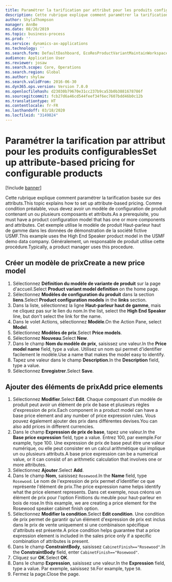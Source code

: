 ```yaml
---
title: Paramétrer la tarification par attribut pour les produits configurables
description: Cette rubrique explique comment paramétrer la tarification basée sur des attributs.
author: ShylaThompson
manager: AnnBe
ms.date: 08/20/2019
ms.topic: business-process
ms.prod: ''
ms.service: dynamics-ax-applications
ms.technology: ''
ms.search.form: DefaultDashboard, EcoResProductVariantMaintainWorkspace, PCProductConfigurationModelListPage, PCPriceModelList, PCPriceModel, PCConstraintEditor
audience: Application User
ms.reviewer: josaw
ms.search.scope: Core, Operations
ms.search.region: Global
ms.author: shylaw
ms.search.validFrom: 2016-06-30
ms.dyn365.ops.version: Version 7.0.0
ms.openlocfilehash: d23030b79670e31cc237b9ca53b0b3881678786f
ms.sourcegitcommit: fcb27d6a46cd544feef34f6ec7607bdd46b0c12b
ms.translationtype: HT
ms.contentlocale: fr-FR
ms.lasthandoff: 03/18/2020
ms.locfileid: "3149824"
---
```

# <a name="set-up-attribute-based-pricing-for-configurable-products"></a><span data-ttu-id="a1f68-103">Paramétrer la tarification par attribut pour les produits configurables</span><span class="sxs-lookup"><span data-stu-id="a1f68-103">Set up attribute-based pricing for configurable products</span></span>

[!include [banner](../../includes/banner.md)]

<span data-ttu-id="a1f68-104">Cette rubrique explique comment paramétrer la tarification basée sur des attributs.</span><span class="sxs-lookup"><span data-stu-id="a1f68-104">This topic explains how to set up attribute-based pricing.</span></span> <span data-ttu-id="a1f68-105">Comme condition préalable, vous devez avoir un modèle de configuration de produit contenant un ou plusieurs composants et attributs.</span><span class="sxs-lookup"><span data-stu-id="a1f68-105">As a prerequisite, you must have a product configuration model that has one or more components and attributes.</span></span> <span data-ttu-id="a1f68-106">Cet exemple utilise le modèle de produit Haut-parleur haut de gamme dans les données de démonstration de la société fictive USMF.</span><span class="sxs-lookup"><span data-stu-id="a1f68-106">This example uses the High End Speaker product model in the USMF demo data company.</span></span> <span data-ttu-id="a1f68-107">Généralement, un responsable de produit utilise cette procédure.</span><span class="sxs-lookup"><span data-stu-id="a1f68-107">Typically, a product manager uses this procedure.</span></span>


## <a name="create-a-new-price-model"></a><span data-ttu-id="a1f68-108">Créer un modèle de prix</span><span class="sxs-lookup"><span data-stu-id="a1f68-108">Create a new price model</span></span>
1. <span data-ttu-id="a1f68-109">Sélectionnez **Définition du modèle de variante de produit** sur la page d'accueil.</span><span class="sxs-lookup"><span data-stu-id="a1f68-109">Select **Product variant model definition** on the home page.</span></span>
2. <span data-ttu-id="a1f68-110">Sélectionnez **Modèles de configuration du produit** dans la section **liens**.</span><span class="sxs-lookup"><span data-stu-id="a1f68-110">Select **Product configuration models** in the **links** section.</span></span>
3. <span data-ttu-id="a1f68-111">Dans la liste, sélectionnez la ligne **Haut-parleur haut de gamme**, mais ne cliquez pas sur le lien du nom.</span><span class="sxs-lookup"><span data-stu-id="a1f68-111">In the list, select the **High End Speaker** line, but don't select the link for the name.</span></span>
4. <span data-ttu-id="a1f68-112">Dans le volet Actions, sélectionnez **Modèle**.</span><span class="sxs-lookup"><span data-stu-id="a1f68-112">On the Action Pane, select **Model**.</span></span>
5. <span data-ttu-id="a1f68-113">Sélectionnez **Modèles de prix**.</span><span class="sxs-lookup"><span data-stu-id="a1f68-113">Select **Price models**.</span></span>
6. <span data-ttu-id="a1f68-114">Sélectionnez **Nouveau**.</span><span class="sxs-lookup"><span data-stu-id="a1f68-114">Select **New**.</span></span>
7. <span data-ttu-id="a1f68-115">Dans le champ **Nom du modèle de prix**, saisissez une valeur.</span><span class="sxs-lookup"><span data-stu-id="a1f68-115">In the **Price model name** field, type a value.</span></span> <span data-ttu-id="a1f68-116">Utilisez un nom qui permet d'identifier facilement le modèle.</span><span class="sxs-lookup"><span data-stu-id="a1f68-116">Use a name that makes the model easy to identify.</span></span>  
8. <span data-ttu-id="a1f68-117">Tapez une valeur dans le champ **Description**.</span><span class="sxs-lookup"><span data-stu-id="a1f68-117">In the **Description** field, type a value.</span></span>
9. <span data-ttu-id="a1f68-118">Sélectionnez **Enregistrer**.</span><span class="sxs-lookup"><span data-stu-id="a1f68-118">Select **Save**.</span></span>

## <a name="add-price-elements"></a><span data-ttu-id="a1f68-119">Ajouter des éléments de prix</span><span class="sxs-lookup"><span data-stu-id="a1f68-119">Add price elements</span></span>
1. <span data-ttu-id="a1f68-120">Sélectionnez **Modifier**.</span><span class="sxs-lookup"><span data-stu-id="a1f68-120">Select **Edit**.</span></span> <span data-ttu-id="a1f68-121">Chaque composant d'un modèle de produit peut avoir un élément de prix de base et plusieurs règles d'expression de prix.</span><span class="sxs-lookup"><span data-stu-id="a1f68-121">Each component in a product model can have a base price element and any number of price expression rules.</span></span> <span data-ttu-id="a1f68-122">Vous pouvez également ajouter des prix dans différentes devises.</span><span class="sxs-lookup"><span data-stu-id="a1f68-122">You can also add prices in different currencies.</span></span>  
2. <span data-ttu-id="a1f68-123">Dans le champ **Expression de prix de base**, tapez une valeur.</span><span class="sxs-lookup"><span data-stu-id="a1f68-123">In the **Base price expression** field, type a value.</span></span> <span data-ttu-id="a1f68-124">Entrez 100, par exemple.</span><span class="sxs-lookup"><span data-stu-id="a1f68-124">For example, type 100.</span></span> <span data-ttu-id="a1f68-125">Une expression de prix de base peut être une valeur numérique, ou elle peut consister en un calcul arithmétique qui implique un ou plusieurs attributs.</span><span class="sxs-lookup"><span data-stu-id="a1f68-125">A base price expression can be a numerical value, or it can consist of an arithmetic calculation that involves one or more attributes.</span></span>  
3. <span data-ttu-id="a1f68-126">Sélectionnez **Ajouter**.</span><span class="sxs-lookup"><span data-stu-id="a1f68-126">Select **Add**.</span></span>
4. <span data-ttu-id="a1f68-127">Dans le champ **Nom**, saisissez `Rosewood`.</span><span class="sxs-lookup"><span data-stu-id="a1f68-127">In the **Name** field, type `Rosewood`.</span></span> <span data-ttu-id="a1f68-128">Le nom de l'expression de prix permet d'identifier ce que représente l'élément de prix.</span><span class="sxs-lookup"><span data-stu-id="a1f68-128">The price expression name helps identify what the price element represents.</span></span> <span data-ttu-id="a1f68-129">Dans cet exemple, nous créons un élément de prix pour l'option Finitions du meuble pour haut-parleur en bois de rose.</span><span class="sxs-lookup"><span data-stu-id="a1f68-129">In this example, we are creating a price element for the Rosewood speaker cabinet finish option.</span></span>  
5. <span data-ttu-id="a1f68-130">Sélectionnez **Modifier la condition**.</span><span class="sxs-lookup"><span data-stu-id="a1f68-130">Select **Edit condition**.</span></span> <span data-ttu-id="a1f68-131">Une condition de prix permet de garantir qu'un élément d'expression de prix est inclus dans le prix de vente uniquement si une combinaison spécifique d'attributs est présente.</span><span class="sxs-lookup"><span data-stu-id="a1f68-131">A price condition helps guarantee that a price expression element is included in the sales price only if a specific combination of attributes is present.</span></span>  
6. <span data-ttu-id="a1f68-132">Dans le champ **ConstraintBody**, saisissez `CabinetFinish=="Rosewood"`.</span><span class="sxs-lookup"><span data-stu-id="a1f68-132">In the **ConstraintBody** field, enter `CabinetFinish=="Rosewood"`.</span></span>
7. <span data-ttu-id="a1f68-133">Cliquez sur **OK**.</span><span class="sxs-lookup"><span data-stu-id="a1f68-133">Select **OK**.</span></span>
8. <span data-ttu-id="a1f68-134">Dans le champ **Expression**, saisissez une valeur.</span><span class="sxs-lookup"><span data-stu-id="a1f68-134">In the **Expression** field, type a value.</span></span> <span data-ttu-id="a1f68-135">Par exemple, saisissez `50`.</span><span class="sxs-lookup"><span data-stu-id="a1f68-135">For example, type `50`.</span></span> 
9. <span data-ttu-id="a1f68-136">Fermez la page.</span><span class="sxs-lookup"><span data-stu-id="a1f68-136">Close the page.</span></span>

